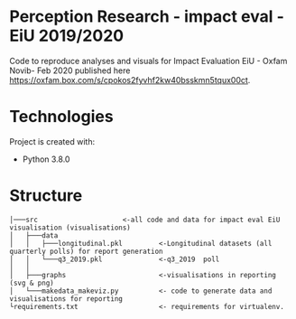 # Perception Research - impact eval - EiU 2019/2020

Code to reproduce analyses and visuals for Impact Evaluation EiU - Oxfam Novib- Feb 2020 published here <https://oxfam.box.com/s/cpokos2fyvhf2kw40bsskmn5tqux00ct>. 

# Technologies
Project is created with: 
- Python 3.8.0 

# Structure
```
│───src                     <-all code and data for impact eval EiU visualisation (visualisations) 
│   ├───data                 
│   │   ├───longitudinal.pkl         <-Longitudinal datasets (all quarterly polls) for report generation  
│   │   └───q3_2019.pkl              <-q3_2019  poll  
│   │          
│   ├───graphs                       <-visualisations in reporting (svg & png)
│   └───makedata_makeviz.py          <- code to generate data and visualisations for reporting
└requirements.txt                    <- requirements for virtualenv.
```






